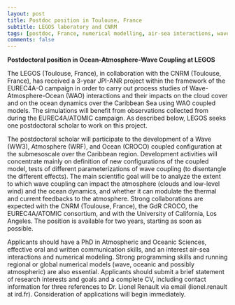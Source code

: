 ```yaml
---
layout: post
title: Postdoc position in Toulouse, France
subtitle: LEGOS laboratory and CNRM
tags: [postdoc, France, numerical modelling, air-sea interactions, waves]
comments: false
---
```

**Postdoctoral position in Ocean-Atmosphere-Wave Coupling at LEGOS**

The LEGOS (Toulouse, France), in collaboration with the CNRM (Toulouse, France), has received a 3-year JPI-ANR project within the framework of the EUREC4A-O campaign in order to carry out process studies of Wave-Atmosphere-Ocean (WAO) interactions and their impacts on the cloud cover and on the ocean dynamics over the Caribbean Sea using WAO coupled models. The simulations will benefit from observations collected from during the EUREC4A/ATOMIC campaign. As described below, LEGOS seeks one postdoctoral scholar to work on this project.

The postdoctoral scholar will participate to the development of a Wave (WW3), Atmosphere (WRF), and Ocean (CROCO) coupled configuration at the submesoscale over the Caribbean region. Development activities will concentrate mainly on definition of new configurations of the coupled model, tests of different parameterizations of wave coupling (to disentangle the different effects). The main scientific goal will be to analyze the extent to which wave coupling can impact the atmosphere (clouds and low-level wind) and the ocean dynamics, and whether it can modulate the thermal and current feedbacks to the atmosphere. Strong collaborations are expected with the CNRM (Toulouse, France), the GdR CROCO, the EUREC4A/ATOMIC consortium, and with the University of California, Los Angeles. The position is available for two years, starting as soon as possible.

Applicants should have a PhD in Atmospheric and Oceanic Sciences, effective oral and written communication skills, and an interest air-sea interactions and numerical modeling. Strong programming skills and running regional or global numerical models (wave, oceanic and possibly atmospheric) are also essential. Applicants should submit a brief statement of research interests and goals and a complete CV, including contact information for three references to Dr. Lionel Renault via email (lionel.renault at ird.fr). Consideration of applications will begin immediately.
